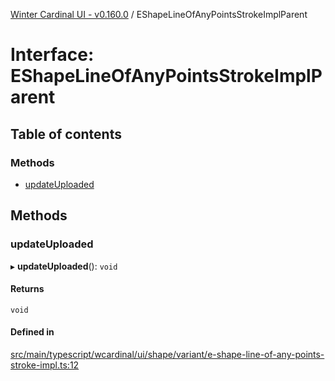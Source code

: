 [Winter Cardinal UI - v0.160.0](../index.md) / EShapeLineOfAnyPointsStrokeImplParent

# Interface: EShapeLineOfAnyPointsStrokeImplParent

## Table of contents

### Methods

- [updateUploaded](EShapeLineOfAnyPointsStrokeImplParent.md#updateuploaded)

## Methods

### updateUploaded

▸ **updateUploaded**(): `void`

#### Returns

`void`

#### Defined in

[src/main/typescript/wcardinal/ui/shape/variant/e-shape-line-of-any-points-stroke-impl.ts:12](https://github.com/winter-cardinal/winter-cardinal-ui/blob/v0.160.0/src/main/typescript/wcardinal/ui/shape/variant/e-shape-line-of-any-points-stroke-impl.ts#L12)

